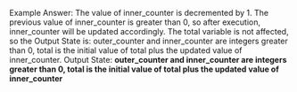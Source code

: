 Example Answer:
The value of inner_counter is decremented by 1. The previous value of inner_counter is greater than 0, so after execution, inner_counter will be updated accordingly. The total variable is not affected, so the Output State is: outer_counter and inner_counter are integers greater than 0, total is the initial value of total plus the updated value of inner_counter.
Output State: **outer_counter and inner_counter are integers greater than 0, total is the initial value of total plus the updated value of inner_counter**